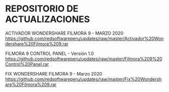 # REPOSITORIO DE ACTUALIZACIONES
ACTIVADOR WONDERSHARE FILMORA 9 - MARZO 2020
https://github.com/redsoftwareperu/updates/raw/master/Activador%20Wondershare%20Filmora%209.rar

FILMORA 9 CONTROL PANEL - Versión 1.0
https://github.com/redsoftwareperu/updates/raw/master/Filmora%209%20Control%20Panel.rar

FIX WONDERSHARE FILMORA 9 - Marzo 2020
https://github.com/redsoftwareperu/updates/raw/master/Fix%20Wondershare%20Filmora%209.rar
